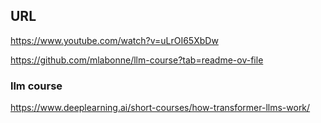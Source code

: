 

## URL
https://www.youtube.com/watch?v=uLrOI65XbDw

https://github.com/mlabonne/llm-course?tab=readme-ov-file


### llm course
https://www.deeplearning.ai/short-courses/how-transformer-llms-work/

